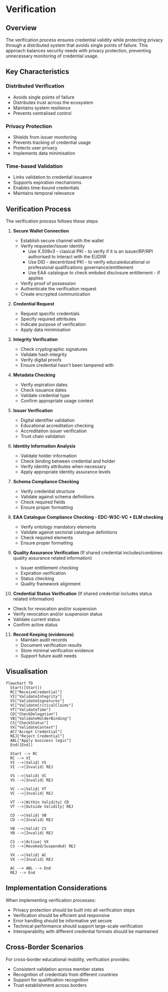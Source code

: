 # Verification

## Overview

The verification process ensures credential validity while protecting privacy through a distributed system that avoids single points of failure. This approach balances security needs with privacy protection, preventing unnecessary monitoring of credential usage.

## Key Characteristics

### Distributed Verification
- Avoids single points of failure
- Distributes trust across the ecosystem
- Maintains system resilience
- Prevents centralised control

### Privacy Protection
- Shields from issuer monitoring
- Prevents tracking of credential usage
- Protects user privacy
- Implements data minimisation

### Time-based Validation
- Links validation to credential issuance
- Supports expiration mechanisms
- Enables time-bound credentials
- Maintains temporal relevance

## Verification Process

The verification process follows these steps:

1. **Secure Wallet Connection**
   - Establish secure channel with the wallet
   - Verify requester/issuer identity 
     - Use X.509v3 - clasical PKI - to verify if it is an issuer/RP/RPI authorised to interact with the EUDIW
     - Use DID - decentrilzed PKI - to verify educaieducational or professional qualifications governance/entitlement
     - Use EAA catalogue to check embded disclosure entitlement - if applies
   - Verify proof of possession
   - Authenticate the verification request
   - Create encrypted communication

2. **Credential Request**
   - Request specific credentials
   - Specify required attributes
   - Indicate purpose of verification
   - Apply data minimisation

3. **Integrity Verification**
   - Check cryptographic signatures
   - Validate hash integrity
   - Verify digital proofs
   - Ensure credential hasn't been tampered with

4. **Metadata Checking**
   - Verify expiration dates
   - Check issuance dates
   - Validate credential type
   - Confirm appropriate usage context

5. **Issuer Verification**
   - Digital identifier validation
   - Educational accreditation checking
   - Accreditation issuer verification
   - Trust chain validation

6. **Identity Information Analysis**
   - Validate holder information
   - Check binding between credential and holder
   - Verify identity attributes when necessary
   - Apply appropriate identity assurance levels

7. **Schema Compliance Checking**
   - Verify credential structure
   - Validate against schema definitions
   - Check required fields
   - Ensure proper formatting

8. **EAA Catalogue Compliance Checking - EDC-W3C-VC + ELM checking**
   - Verify ontology mandatory elements
   - Validate against sectorial catalogue definitions
   - Check required elements
   - Ensure proper formatting

9. **Quality Assurance Verification**
  (If shared credential includes/combines quality assurance related information)
   - Issuer entitlement checking
   - Expiration verification
   - Status checking
   - Quality framework alignment

10. **Credential Status Verification**
   (If shared credential includes status related information)
   - Check for revocation and/or suspension
   - Verify revocation and/or suspension status
   - Validate current status
   - Confirm active status

11. **Record Keeping (evidences)**
    - Maintain audit records
    - Document verification results
    - Store minimal verification evidence
    - Support future audit needs

## Visualisation

```mermaid
flowchart TD
  Start([Start])
  RC["ReceiveCredential"]
  VI["ValidateIntegrity"]
  VS["ValidateSignatures"]
  VC["ValidateCriticalClaims"]
  VT["ValidateTime"]
  CD["CheckDelegation"]
  VB["ValidateHolderBinding"]
  CS["CheckStatus"]
  VX["ValidateContext"]
  AC["Accept Credential"]
  REJ["Reject Credential"]
  ABL["Apply business logic"]
  End([End])

  Start --> RC
  RC --> VI
  VI -->|Valid| VS
  VI -->|Invalid| REJ

  VS -->|Valid| VC
  VS -->|Invalid| REJ

  VC -->|Valid| VT
  VC -->|Invalid| REJ

  VT -->|Within Validity| CD
  VT -->|Outside Validity| REJ

  CD -->|Valid| VB
  CD -->|Invalid| REJ

  VB -->|Valid| CS
  VB -->|Invalid| REJ

  CS -->|Active| VX
  CS -->|Revoked/Suspended| REJ

  VX -->|Valid| AC
  VX -->|Invalid| REJ

  AC --> ABL --> End
  REJ --> End
```


## Implementation Considerations

When implementing verification processes:
- Privacy protection should be built into all verification steps
- Verification should be efficient and responsive
- Error handling should be informative yet secure
- Technical performance should support large-scale verification
- Interoperability with different credential formats should be maintained

## Cross-Border Scenarios

For cross-border educational mobility, verification provides:
- Consistent validation across member states
- Recognition of credentials from different countries
- Support for qualification recognition
- Trust establishment across borders

